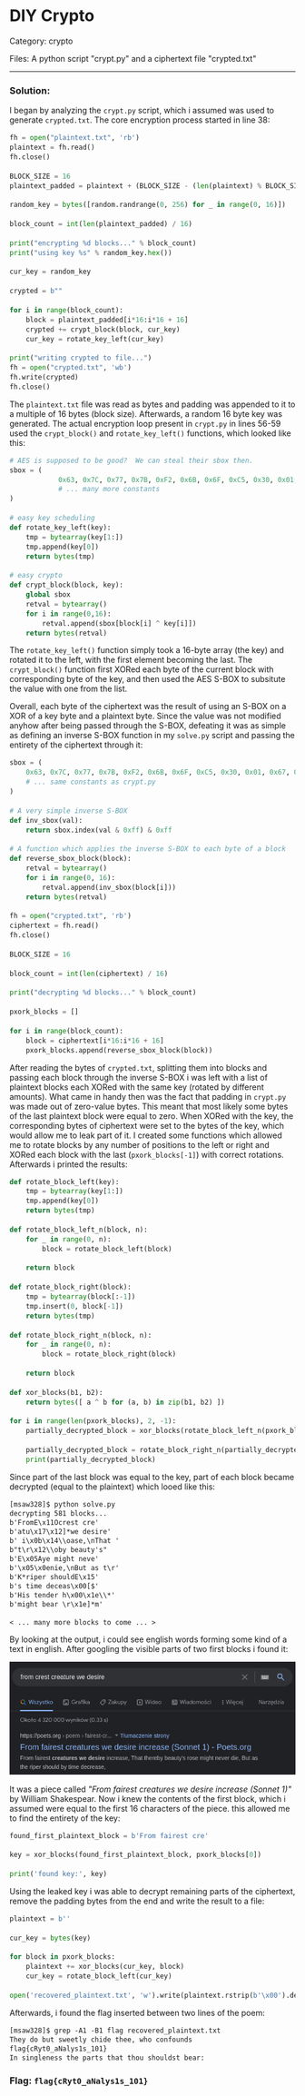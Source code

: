 # DIY Crypto

Category: crypto

Files: A python script "crypt.py" and a ciphertext file "crypted.txt"


---
### Solution:
I began by analyzing the `crypt.py` script, which i assumed was used to generate `crypted.txt`. The core encryption process started in line 38:
```python
fh = open("plaintext.txt", 'rb')
plaintext = fh.read()
fh.close()

BLOCK_SIZE = 16
plaintext_padded = plaintext + (BLOCK_SIZE - (len(plaintext) % BLOCK_SIZE)) * b'\x00'

random_key = bytes([random.randrange(0, 256) for _ in range(0, 16)])

block_count = int(len(plaintext_padded) / 16)

print("encrypting %d blocks..." % block_count)
print("using key %s" % random_key.hex())

cur_key = random_key

crypted = b""

for i in range(block_count):
    block = plaintext_padded[i*16:i*16 + 16]
    crypted += crypt_block(block, cur_key)
    cur_key = rotate_key_left(cur_key)
    
print("writing crypted to file...")
fh = open("crypted.txt", 'wb')
fh.write(crypted)
fh.close()
```
The `plaintext.txt` file was read as bytes and padding was appended to it to a multiple of 16 bytes (block size). Afterwards, a random 16 byte key was generated.
The actual encryption loop present in `crypt.py` in lines 56-59 used the `crypt_block()` and `rotate_key_left()` functions, which looked like this:
```python
# AES is supposed to be good?  We can steal their sbox then.
sbox = (
            0x63, 0x7C, 0x77, 0x7B, 0xF2, 0x6B, 0x6F, 0xC5, 0x30, 0x01, 0x67, 0x2B, 0xFE, 0xD7, 0xAB, 0x76,
            # ... many more constants
)

# easy key scheduling
def rotate_key_left(key):
    tmp = bytearray(key[1:])
    tmp.append(key[0])
    return bytes(tmp)

# easy crypto
def crypt_block(block, key):
    global sbox
    retval = bytearray()
    for i in range(0,16):
        retval.append(sbox[block[i] ^ key[i]])
    return bytes(retval)
```
The `rotate_key_left()` function simply took a 16-byte array (the key) and rotated it to the left, with the first element becoming the last.
The `crypt_block()` function first XORed each byte of the current block with corresponding byte of the key, and then used the AES S-BOX to subsitute the value with one from the list.

Overall, each byte of the ciphertext was the result of using an S-BOX on a XOR of a key byte and a plaintext byte. Since the value was not modified anyhow after being passed through the S-BOX, defeating it was as simple as defining an inverse S-BOX function in my `solve.py` script and passing the entirety of the ciphertext through it:
```python
sbox = (
    0x63, 0x7C, 0x77, 0x7B, 0xF2, 0x6B, 0x6F, 0xC5, 0x30, 0x01, 0x67, 0x2B, 0xFE, 0xD7, 0xAB, 0x76,
    # ... same constants as crypt.py
)

# A very simple inverse S-BOX
def inv_sbox(val):
    return sbox.index(val & 0xff) & 0xff

# A function which applies the inverse S-BOX to each byte of a block
def reverse_sbox_block(block):
    retval = bytearray()
    for i in range(0, 16):
        retval.append(inv_sbox(block[i]))
    return bytes(retval)

fh = open("crypted.txt", 'rb')
ciphertext = fh.read()
fh.close()

BLOCK_SIZE = 16

block_count = int(len(ciphertext) / 16)

print("decrypting %d blocks..." % block_count)

pxork_blocks = []

for i in range(block_count):
    block = ciphertext[i*16:i*16 + 16]
    pxork_blocks.append(reverse_sbox_block(block))
```
After reading the bytes of `crypted.txt`, splitting them into blocks and passing each block through the inverse S-BOX i was left with a list of plaintext blocks each XORed with the same key (rotated by different amounts). What came in handy then was the fact that padding in `crypt.py` was made out of zero-value bytes. This meant that most likely some bytes of the last plaintext block were equal to zero. When XORed with the key, the corresponding bytes of ciphertext were set to the bytes of the key, which would allow me to leak part of it.
I created some functions which allowed me to rotate blocks by any number of positions to the left or right and XORed each block with the last (`pxork_blocks[-1]`) with correct rotations. Afterwards i printed the results:
```python
def rotate_block_left(key):
    tmp = bytearray(key[1:])
    tmp.append(key[0])
    return bytes(tmp)

def rotate_block_left_n(block, n):
    for _ in range(0, n):
        block = rotate_block_left(block)

    return block

def rotate_block_right(block):
    tmp = bytearray(block[:-1])
    tmp.insert(0, block[-1])
    return bytes(tmp)

def rotate_block_right_n(block, n):
    for _ in range(0, n):
        block = rotate_block_right(block)

    return block

def xor_blocks(b1, b2):
    return bytes([ a ^ b for (a, b) in zip(b1, b2) ])

for i in range(len(pxork_blocks), 2, -1):
    partially_decrypted_block = xor_blocks(rotate_block_left_n(pxork_blocks[-i], i - 1), pxork_blocks[-1])

    partially_decrypted_block = rotate_block_right_n(partially_decrypted_block, i - 1)
    print(partially_decrypted_block)
```
Since part of the last block was equal to the key, part of each block became decrypted (equal to the plaintext) which looed like this:
```
[msaw328]$ python solve.py 
decrypting 581 blocks...
b'FromE\x11Ocrest cre'
b'atu\x17\x12]*we desire'
b' i\x0b\x14\\oase,\nThat '
b"t\r\x12\\oby beauty's"
b'E\x05Aye might neve'
b'\x05\x0enie,\nBut as t\r'
b'K*riper shouldE\x15'
b's time deceas\x00[$'
b'His tender h\x00\x1e\\*'
b'might bear \r\x1e]*m'

< ... many more blocks to come ... >
```
By looking at the output, i could see english words forming some kind of a text in english. After googling the visible parts of two first blocks i found it:

![Google search result](./google_search.png)

It was a piece called *"From fairest creatures we desire increase (Sonnet 1)"* by William Shakespear. Now i knew the contents of the first block, which i assumed were equal to the first 16 characters of the piece. this allowed me to find the entirety of the key:
```python
found_first_plaintext_block = b'From fairest cre'

key = xor_blocks(found_first_plaintext_block, pxork_blocks[0])

print('found key:', key)
```

Using the leaked key i was able to decrypt remaining parts of the ciphertext, remove the padding bytes from the end and write the result to a file:
```python
plaintext = b''

cur_key = bytes(key)

for block in pxork_blocks:
    plaintext += xor_blocks(cur_key, block)
    cur_key = rotate_block_left(cur_key)

open('recovered_plaintext.txt', 'w').write(plaintext.rstrip(b'\x00').decode())
```

Afterwards, i found the flag inserted between two lines of the poem:
```
[msaw328]$ grep -A1 -B1 flag recovered_plaintext.txt
They do but sweetly chide thee, who confounds
flag{cRyt0_aNalys1s_101}
In singleness the parts that thou shouldst bear:
```


### Flag: `flag{cRyt0_aNalys1s_101}`
